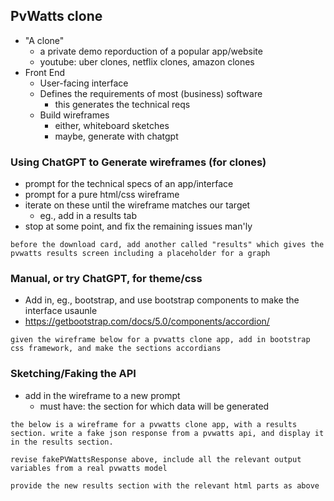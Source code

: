 
## PvWatts clone
* "A clone"
    * a private demo reporduction of a popular app/website
    * youtube: uber clones, netflix clones, amazon clones
* Front End
    * User-facing interface
    * Defines the requirements of most (business) software
        * this generates the technical reqs
    * Build wireframes
        * either, whiteboard sketches
        * maybe, generate with chatgpt

    
### Using ChatGPT to Generate wireframes (for clones)
* prompt for the technical specs of an app/interface
* prompt for a pure html/css wireframe
* iterate on these until the wireframe matches our target
    * eg., add in a results tab
* stop at some point, and fix the remaining issues man'ly

`
before the download card, add another called "results" which gives the pvwatts results screen including a placeholder for a graph 
`

### Manual, or try ChatGPT, for theme/css
* Add in, eg., bootstrap, and use bootstrap components to make the interface usaunle
* https://getbootstrap.com/docs/5.0/components/accordion/

`given the wireframe below for a pvwatts clone app, add in bootstrap css framework, and make the sections accordians`


### Sketching/Faking the API

* add in the wireframe to a new prompt
    * must have: the section for which data will be generated


`the below is a wireframe for a pvwatts clone app, with a results section. write a fake json response from a pvwatts api, and display it in the results section. `

` revise fakePVWattsResponse above, include all the relevant output variables from a real pvwatts model 
`

`provide the new results section with the relevant html parts as above`